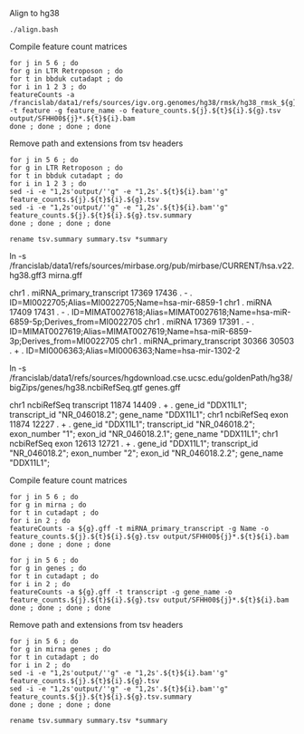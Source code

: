 


Align to hg38

```
./align.bash
```


Compile feature count matrices

```
for j in 5 6 ; do
for g in LTR Retroposon ; do
for t in bbduk cutadapt ; do
for i in 1 2 3 ; do
featureCounts -a /francislab/data1/refs/sources/igv.org.genomes/hg38/rmsk/hg38_rmsk_${g}.gtf -t feature -g feature_name -o feature_counts.${j}.${t}${i}.${g}.tsv output/SFHH00${j}*.${t}${i}.bam
done ; done ; done ; done
```

Remove path and extensions from tsv headers

```
for j in 5 6 ; do
for g in LTR Retroposon ; do
for t in bbduk cutadapt ; do
for i in 1 2 3 ; do
sed -i -e "1,2s'output/''g" -e "1,2s'.${t}${i}.bam''g" feature_counts.${j}.${t}${i}.${g}.tsv 
sed -i -e "1,2s'output/''g" -e "1,2s'.${t}${i}.bam''g" feature_counts.${j}.${t}${i}.${g}.tsv.summary 
done ; done ; done ; done
```


```
rename tsv.summary summary.tsv *summary
```







ln -s /francislab/data1/refs/sources/mirbase.org/pub/mirbase/CURRENT/hsa.v22.hg38.gff3 mirna.gff

chr1	.	miRNA_primary_transcript	17369	17436	.	-	.	ID=MI0022705;Alias=MI0022705;Name=hsa-mir-6859-1
chr1	.	miRNA	17409	17431	.	-	.	ID=MIMAT0027618;Alias=MIMAT0027618;Name=hsa-miR-6859-5p;Derives_from=MI0022705
chr1	.	miRNA	17369	17391	.	-	.	ID=MIMAT0027619;Alias=MIMAT0027619;Name=hsa-miR-6859-3p;Derives_from=MI0022705
chr1	.	miRNA_primary_transcript	30366	30503	.	+	.	ID=MI0006363;Alias=MI0006363;Name=hsa-mir-1302-2


ln -s /francislab/data1/refs/sources/hgdownload.cse.ucsc.edu/goldenPath/hg38/bigZips/genes/hg38.ncbiRefSeq.gtf genes.gff

chr1	ncbiRefSeq	transcript	11874	14409	.	+	.	gene_id "DDX11L1"; transcript_id "NR_046018.2";  gene_name "DDX11L1";
chr1	ncbiRefSeq	exon	11874	12227	.	+	.	gene_id "DDX11L1"; transcript_id "NR_046018.2"; exon_number "1"; exon_id "NR_046018.2.1"; gene_name "DDX11L1";
chr1	ncbiRefSeq	exon	12613	12721	.	+	.	gene_id "DDX11L1"; transcript_id "NR_046018.2"; exon_number "2"; exon_id "NR_046018.2.2"; gene_name "DDX11L1";





Compile feature count matrices

```
for j in 5 6 ; do
for g in mirna ; do
for t in cutadapt ; do
for i in 2 ; do
featureCounts -a ${g}.gff -t miRNA_primary_transcript -g Name -o feature_counts.${j}.${t}${i}.${g}.tsv output/SFHH00${j}*.${t}${i}.bam
done ; done ; done ; done

for j in 5 6 ; do
for g in genes ; do
for t in cutadapt ; do
for i in 2 ; do
featureCounts -a ${g}.gff -t transcript -g gene_name -o feature_counts.${j}.${t}${i}.${g}.tsv output/SFHH00${j}*.${t}${i}.bam
done ; done ; done ; done
```





Remove path and extensions from tsv headers

```
for j in 5 6 ; do
for g in mirna genes ; do
for t in cutadapt ; do
for i in 2 ; do
sed -i -e "1,2s'output/''g" -e "1,2s'.${t}${i}.bam''g" feature_counts.${j}.${t}${i}.${g}.tsv 
sed -i -e "1,2s'output/''g" -e "1,2s'.${t}${i}.bam''g" feature_counts.${j}.${t}${i}.${g}.tsv.summary 
done ; done ; done ; done
```


```
rename tsv.summary summary.tsv *summary
```



